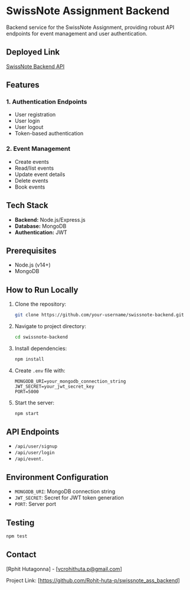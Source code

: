 # SwissNote Assignment Backend

Backend service for the SwissNote Assignment, providing robust API endpoints for event management and user authentication.

## Deployed Link
[SwissNote Backend API](https://swissnote-ass-backend.onrender.com)

## Features
### 1. Authentication Endpoints
- User registration
- User login
- User logout
- Token-based authentication

### 2. Event Management
- Create events
- Read/list events
- Update event details
- Delete events
- Book events

## Tech Stack
- **Backend:** Node.js/Express.js
- **Database:** MongoDB
- **Authentication:** JWT

## Prerequisites
- Node.js (v14+)
- MongoDB

## How to Run Locally
1. Clone the repository:
   ```bash
   git clone https://github.com/your-username/swissnote-backend.git
   ```

2. Navigate to project directory:
   ```bash
   cd swissnote-backend
   ```

3. Install dependencies:
   ```bash
   npm install
   ```

4. Create `.env` file with:
   ```
   MONGODB_URI=your_mongodb_connection_string
   JWT_SECRET=your_jwt_secret_key
   PORT=5000
   ```

5. Start the server:
   ```bash
   npm start
   ```

## API Endpoints
- `/api/user/signup`
- `/api/user/login`
- `/api/event.`

## Environment Configuration
- `MONGODB_URI`: MongoDB connection string
- `JWT_SECRET`: Secret for JWT token generation
- `PORT`: Server port

## Testing
```bash
npm test
```


## Contact
[Rphit Hutagonna] - [vcrohithuta.p@gmail.com]

Project Link: [https://github.com/Rohit-huta-p/swissnote_ass_backend]
